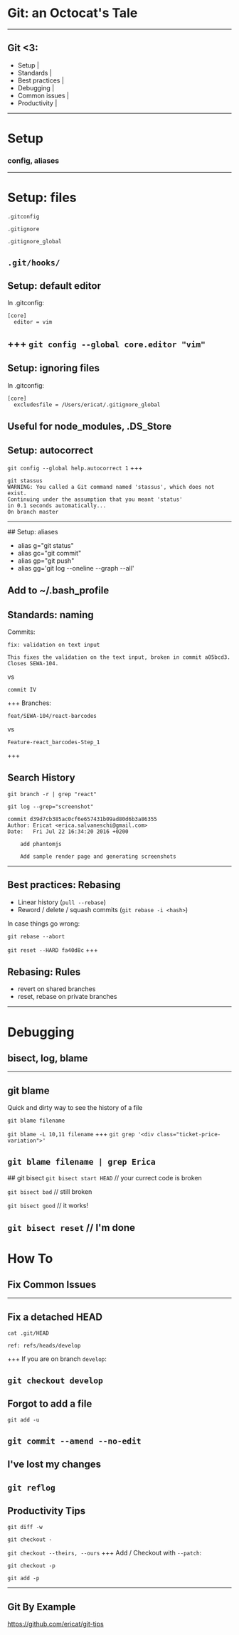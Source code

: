 # Git: an Octocat's Tale
---
## Git <3:
- Setup |
- Standards |
- Best practices |
- Debugging |
- Common issues |
- Productivity |
---
# Setup
###  config, aliases
---
# Setup: files
`.gitconfig`

`.gitignore`

`.gitignore_global`

`.git/hooks/`
---
## Setup: default editor

In .gitconfig:

```
[core]
  editor = vim
```
+++
`git config --global core.editor "vim"`
---
## Setup: ignoring files

In .gitconfig:

```
[core]
  excludesfile = /Users/ericat/.gitignore_global
```

Useful for node_modules, .DS_Store
---
## Setup: autocorrect

`git config --global help.autocorrect 1`
+++
```
git stassus
WARNING: You called a Git command named 'stassus', which does not exist.
Continuing under the assumption that you meant 'status'
in 0.1 seconds automatically...
On branch master
```
---
## Setup: aliases

- alias g="git status"
- alias gc="git commit"
- alias gp="git push"
- alias gg='git log --oneline --graph --all'

Add to ~/.bash_profile
---
## Standards: naming

Commits:
```
fix: validation on text input

This fixes the validation on the text input, broken in commit a05bcd3.
Closes SEWA-104.
```

vs

```
commit IV
```
+++
Branches:

```
feat/SEWA-104/react-barcodes
```

vs

```
Feature-react_barcodes-Step_1
```
+++
## Search History

`git branch -r | grep "react"`


`git log --grep="screenshot"`

```
commit d39d7cb385ac0cf6e657431b09ad80d6b3a86355
Author: Ericat <erica.salvaneschi@gmail.com>
Date:   Fri Jul 22 16:34:20 2016 +0200

    add phantomjs

    Add sample render page and generating screenshots
```
---
## Best practices: Rebasing
* Linear history (`pull --rebase`)
* Reword / delete / squash commits (`git rebase -i <hash>`)


In case things go wrong:

`git rebase --abort`

`git reset --HARD fa40d8c`
+++
## Rebasing: Rules

- revert on shared branches
- reset, rebase on private branches
---
# Debugging
##  bisect, log, blame
---
## git blame
Quick and dirty way to see the history of a file

`git blame filename`

`git blame -L 10,11 filename`
+++
`git grep '<div class="ticket-price-variation">'`

`git blame filename | grep Erica`
---
## git bisect
`git bisect start HEAD` // your currect code is broken

`git bisect bad` // still broken

`git bisect good` // it works!

`git bisect reset` // I'm done
---
# How To
## Fix Common Issues
---
## Fix a detached HEAD

```
cat .git/HEAD

ref: refs/heads/develop
```
+++
If you are on branch `develop`:

`git checkout develop`
---
## Forgot to add a file

`git add -u`

`git commit --amend --no-edit`
---
## I've lost my changes

`git reflog`
---
## Productivity Tips

`git diff -w`

`git checkout -`

`git checkout --theirs, --ours`
+++
Add / Checkout with `--patch`:

`git checkout -p`

`git add -p`

---
## Git By Example
https://github.com/ericat/git-tips

